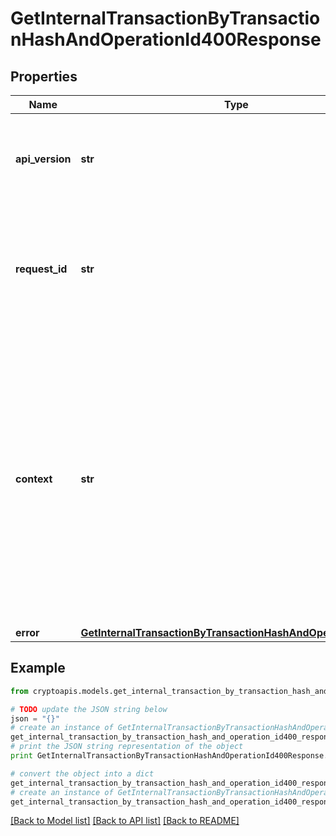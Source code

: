 # GetInternalTransactionByTransactionHashAndOperationId400Response


## Properties
Name | Type | Description | Notes
------------ | ------------- | ------------- | -------------
**api_version** | **str** | Specifies the version of the API that incorporates this endpoint. | 
**request_id** | **str** | Defines the ID of the request. The &#x60;requestId&#x60; is generated by Crypto APIs and it&#39;s unique for every request. | 
**context** | **str** | In batch situations the user can use the context to correlate responses with requests. This property is present regardless of whether the response was successful or returned as an error. &#x60;context&#x60; is specified by the user. | [optional] 
**error** | [**GetInternalTransactionByTransactionHashAndOperationIdE400**](GetInternalTransactionByTransactionHashAndOperationIdE400.md) |  | 

## Example

```python
from cryptoapis.models.get_internal_transaction_by_transaction_hash_and_operation_id400_response import GetInternalTransactionByTransactionHashAndOperationId400Response

# TODO update the JSON string below
json = "{}"
# create an instance of GetInternalTransactionByTransactionHashAndOperationId400Response from a JSON string
get_internal_transaction_by_transaction_hash_and_operation_id400_response_instance = GetInternalTransactionByTransactionHashAndOperationId400Response.from_json(json)
# print the JSON string representation of the object
print GetInternalTransactionByTransactionHashAndOperationId400Response.to_json()

# convert the object into a dict
get_internal_transaction_by_transaction_hash_and_operation_id400_response_dict = get_internal_transaction_by_transaction_hash_and_operation_id400_response_instance.to_dict()
# create an instance of GetInternalTransactionByTransactionHashAndOperationId400Response from a dict
get_internal_transaction_by_transaction_hash_and_operation_id400_response_form_dict = get_internal_transaction_by_transaction_hash_and_operation_id400_response.from_dict(get_internal_transaction_by_transaction_hash_and_operation_id400_response_dict)
```
[[Back to Model list]](../README.md#documentation-for-models) [[Back to API list]](../README.md#documentation-for-api-endpoints) [[Back to README]](../README.md)


